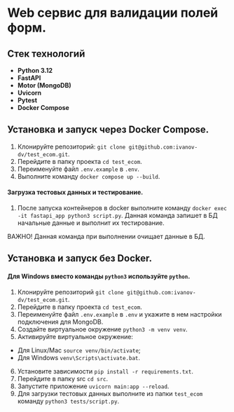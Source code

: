 # Web cервис для валидации полей форм.

## Стек технологий

- **Python 3.12**
- **FastAPI**
- **Motor (MongoDB)**
- **Uvicorn**
- **Pytest**
- **Docker Compose**

## Установка и запуск через Docker Compose.
1. Клонируйте репозиторий:
`git clone git@github.com:ivanov-dv/test_ecom.git`.
2. Перейдите в папку проекта `cd test_ecom`. 
3. Переименуйте файл `.env.example` в `.env`. 
4. Выполните команду `docker compose up --build`.

#### Загрузка тестовых данных и тестирование.
1. После запуска контейнеров в docker выполните команду 
`docker exec -it fastapi_app python3 script.py`.
Данная команда запишет в БД начальные данные и выполнит их тестирование.

ВАЖНО! Данная команда при выполнении очищает данные в БД.

## Установка и запуск без Docker.
#### Для Windows вместо команды `python3` используйте `python`.
1. Клонируйте репозиторий `git clone git@github.com:ivanov-dv/test_ecom.git`.
2. Перейдите в папку проекта `cd test_ecom`.
3. Переименуйте файл `.env.example` в `.env` 
и укажите в нем настройки подключения для MongoDB.
4. Создайте виртуальное окружение `python3 -m venv venv`.
5. Активируйте виртуальное окружение:
* Для Linux/Mac `source venv/bin/activate`;
* Для Windows `venv\Scripts\activate.bat`.
6. Установите зависимости `pip install -r requirements.txt`.
7. Перейдите в папку src `cd src`.
8. Запустите приложение `uvicorn main:app --reload`. 
9. Для загрузки тестовых данных выполните из папки `test_ecom` команду 
`python3 tests/script.py`.
